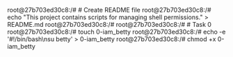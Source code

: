 root@27b703ed30c8:/# # Create README file
root@27b703ed30c8:/# echo "This project contains scripts for managing shell permissions." > README.md
root@27b703ed30c8:/# 
root@27b703ed30c8:/# # Task 0
root@27b703ed30c8:/# touch 0-iam_betty
root@27b703ed30c8:/# echo -e '#!/bin/bash\nsu betty' > 0-iam_betty
root@27b703ed30c8:/# chmod +x 0-iam_betty
